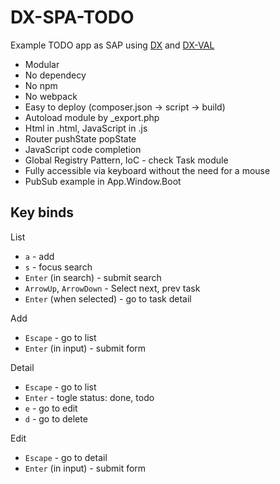 # DX-SPA-TODO

Example TODO app as SAP using [DX](https://github.com/xtompie/dx) and [DX-VAL](https://github.com/xtompie/dx-val)

- Modular
- No dependecy
- No npm
- No webpack
- Easy to deploy (composer.json -> script -> build)
- Autoload module by _export.php
- Html in .html, JavaScript in .js
- Router pushState popState
- JavaScript code completion
- Global Registry Pattern, IoC - check Task module
- Fully accessible via keyboard without the need for a mouse
- PubSub example in App.Window.Boot

## Key binds

List

- `a` - add
- `s` - focus search
- `Enter` (in search) - submit search
- `ArrowUp`, `ArrowDown` - Select next, prev task
- `Enter` (when selected) - go to task detail

Add

- `Escape` - go to list
- `Enter` (in input) - submit form

Detail

- `Escape` - go to list
- `Enter` - togle status: done, todo
- `e` - go to edit
- `d` - go to delete

Edit

- `Escape` - go to detail
- `Enter` (in input) - submit form
